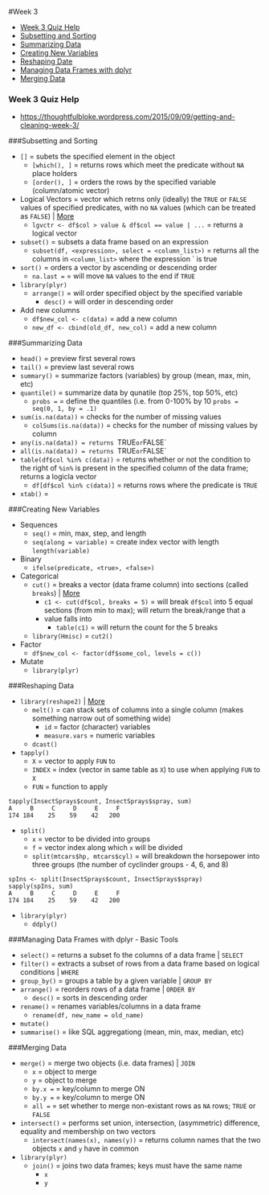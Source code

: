 #Week 3

* [Week 3 Quiz Help](https://github.com/SeaSmith1018/DSSnotes/blob/master/Getting-and-Cleaning-Data/Week3.MD#week-3-quiz-help)
* [Subsetting and Sorting](https://github.com/SeaSmith1018/DSSnotes/blob/master/Getting-and-Cleaning-Data/Week3.MD#subsetting-and-sorting)
* [Summarizing Data](https://github.com/SeaSmith1018/DSSnotes/blob/master/Getting-and-Cleaning-Data/Week3.MD#summarizing-data)
* [Creating New Variables](https://github.com/SeaSmith1018/DSSnotes/blob/master/Getting-and-Cleaning-Data/Week3.MD#creating-new-variables)
* [Reshaping Date](https://github.com/SeaSmith1018/DSSnotes/blob/master/Getting-and-Cleaning-Data/Week3.MD#reshaping-data)
* [Managing Data Frames with dplyr](https://github.com/SeaSmith1018/DSSnotes/blob/master/Getting-and-Cleaning-Data/Week3.MD#managing-data-frames-with-dplyr---basic-tools)
* [Merging Data](https://github.com/SeaSmith1018/DSSnotes/blob/master/Getting-and-Cleaning-Data/Week3.MD#merging-data)

### Week 3 Quiz Help
* https://thoughtfulbloke.wordpress.com/2015/09/09/getting-and-cleaning-week-3/

###Subsetting and Sorting
* `[]` = subets the specified element in the object
  * `[which(), ]` = returns rows which meet the predicate without `NA` place holders
  * `[order(), ]` = orders the rows by the specified variable (column/atomic vector)
* Logical Vectors = vector which retrns only (ideally) the `TRUE` or `FALSE` values of specified predicates, with no `NA` values (which can be treated as `FALSE`) | [More](http://stackoverflow.com/questions/14659001/create-a-logical-vector-in-r-and-use-which-function)
  * `lgvctr <- df$col > value & df$col == value | ...` = returns a logical vector
* `subset()` = subsets a data frame based on an expression
  * `subset(df, <expression>, select = <column_list>)` = returns all the columns in `<column_list>` where the expression `<expression> is true
* `sort()` = orders a vector by ascending or descending order
  * `na.last =` = will move `NA` values to the end if `TRUE`
* `library(plyr)`
  * `arrange()` = will order specified object by the specified variable
    * `desc()` = will order in descending order
* Add new columns
  * `df$new_col <- c(data)` = add a new column
  * `new_df <- cbind(old_df, new_col)` = add a new column

###Summarizing Data
* `head()` = preview first several rows
* `tail()` = preview last several rows
* `summary()` = summarize factors (variables) by group (mean, max, min, etc)
* `quantile()` = summarize data by qunatile (top 25%, top 50%, etc)
  * `probs =` = define the quantiles (i.e. from 0-100% by 10 `probs = seq(0, 1, by = .1)`
* `sum(is.na(data))` = checks for the number of missing values
  * `colSums(is.na(data))` = checks for the number of missing values by column
* `any(is.na(data)) = returns `TRUE` or `FALSE`
* `all(is.na(data)) = returns `TRUE` or `FALSE`
* `table(df$col %in% c(data))` = returns whether or not the condition to the right of `%in%` is present in the specified column of the data frame; returns a logicla vector
  * `df[df$col %in% c(data)]` = returns rows where the predicate is `TRUE`
* `xtab()` =

###Creating New Variables
* Sequences
  * `seq()` = min, max, step, and length
  * `seq(along = variable)` = create index vector with length `length(variable)`
* Binary
  * `ifelse(predicate, <true>, <false>)`
* Categorical
  * `cut()` = breaks a vector (data frame column) into sections (called `breaks`) | [More](http://www.r-bloggers.com/r-function-of-the-day-cut/)
    * `c1 <- cut(df$col, breaks = 5)` = will break `df$col` into 5 equal sections (from min to max); will return the break/range that a
    * value falls into
      * `table(c1)` = will return the count for the 5 breaks
  * `library(Hmisc)` = `cut2()`
* Factor
  * `df$new_col <- factor(df$some_col, levels = c())`
* Mutate
  * `library(plyr)`

###Reshaping Data
* `library(reshape2)` | [More](http://seananderson.ca/2013/10/19/reshape.html)
  * `melt()` = can stack sets of columns into a single column (makes something narrow out of something wide)
    * `id` = factor (character) variables
    * `measure.vars` = numeric variables
  * `dcast()` 
* `tapply()`
  * `X` = vector to apply `FUN` to
  * `INDEX` = index (vector in same table as `X`) to use when applying `FUN` to `X`
  * `FUN` = function to apply
```
tapply(InsectSprays$count, InsectSprays$spray, sum)
A     B     C     D     E     F
174 184    25    59    42   200
```
* `split()`
  * `x` = vector to be divided into groups
  * `f` = vector index along which `x` will be divided
  * `split(mtcars$hp, mtcars$cyl)` = will breakdown the horsepower into three groups (the number of cyclinder groups - 4, 6, and 8)
```
spIns <- split(InsectSprays$count, InsectSprays$spray)
sapply(spIns, sum)
A     B     C     D     E     F
174 184    25    59    42   200
```
* `library(plyr)`
  * `ddply()`

###Managing Data Frames with dplyr - Basic Tools
* `select()` = returns a subset fo the columns of a data frame | `SELECT`
* `filter()` = extracts a subset of rows from a data frame based on logical conditions  | `WHERE`
* `group_by()` = groups a table by a given variable | `GROUP BY`
* `arrange()` = reorders rows of a data frame | `ORDER BY`
  * `desc()` = sorts in descending order
* `rename()` = renames variables/columns in a data frame
  * `rename(df, new_name = old_name)`
* `mutate()`
* `summarise()` = like SQL aggregationg (mean, min, max, median, etc)

###Merging Data
* `merge()` = merge two objects (i.e. data frames) | `JOIN`
  * `x` = object to merge
  * `y` = object to merge
  * `by.x =` = key/column to merge ON
  * `by.y =` = key/column to merge ON
  * `all =` = set whether to merge non-existant rows as `NA` rows; `TRUE` or `FALSE`
* `intersect()` = performs set union, intersection, (asymmetric) difference, equality and membership on two vectors
  * `intersect(names(x), names(y))` = returns column names that the two objects `x` and `y` have in common
* `library(plyr)`
  * `join()` = joins two data frames; keys must have the same name
    * `x`
    * `y`
